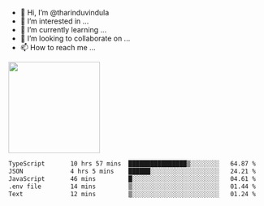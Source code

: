 - 👋 Hi, I’m @tharinduvindula
- 👀 I’m interested in ...
- 🌱 I’m currently learning ...
- 💞️ I’m looking to collaborate on ...
- 📫 How to reach me ...

<!---
tharinduvindula/tharinduvindula is a ✨ special ✨ repository because its `README.md` (this file) appears on your GitHub profile.
You can click the Preview link to take a look at your changes.
--->

<img height="180em" src="https://github-readme-stats.vercel.app/api?username=tharinduvindula&show_icons=true&hide_border=false&&count_private=true&include_all_commits=true" />


<!--START_SECTION:waka-->

```txt
TypeScript       10 hrs 57 mins  ████████████████▒░░░░░░░░   64.87 %
JSON             4 hrs 5 mins    ██████░░░░░░░░░░░░░░░░░░░   24.21 %
JavaScript       46 mins         █░░░░░░░░░░░░░░░░░░░░░░░░   04.61 %
.env file        14 mins         ▒░░░░░░░░░░░░░░░░░░░░░░░░   01.44 %
Text             12 mins         ▒░░░░░░░░░░░░░░░░░░░░░░░░   01.24 %
```

<!--END_SECTION:waka-->
